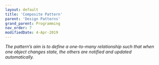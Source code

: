 ```yaml
---
layout: default
title: 'Composite Pattern'
parent: 'Design Patterns'
grand_parent: Programming
nav_order: 7
modifiedDate: 4-Apr-2019
---
```

<em> The pattern’s aim is to define a one-to-many relationship such that when one object changes state, the others are notified and updated automatically.</em>
